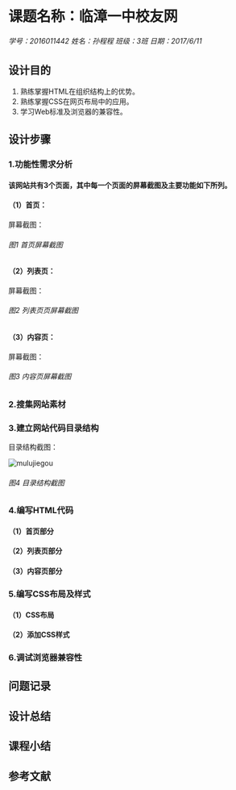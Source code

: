 # 课题名称：临漳一中校友网

###### 学号：2016011442      姓名：孙程程     班级：3班     日期：2017/6/11

## 设计目的

1. 熟练掌握HTML在组织结构上的优势。
2. 熟练掌握CSS在网页布局中的应用。
3. 学习Web标准及浏览器的兼容性。

## 设计步骤

### 1.功能性需求分析

#### 该网站共有3个页面，其中每一个页面的屏幕截图及主要功能如下所列。

#### （1）首页：

屏幕截图：



###### 图1  首页屏幕截图

#### （2）列表页：

屏幕截图：



###### 图2  列表页页屏幕截图

#### （3）内容页：

屏幕截图：



###### 图3  内容页屏幕截图

### 2.搜集网站素材

### 3.建立网站代码目录结构

目录结构截图：

![mulujiegou](images\mulujiegou.png)

###### 图4  目录结构截图

### 4.编写HTML代码

#### （1）首页部分

#### （2）列表页部分

#### （3）内容页部分

### 5.编写CSS布局及样式

#### （1）CSS布局

#### （2）添加CSS样式

### 6.调试浏览器兼容性

## 问题记录

## 设计总结

## 课程小结

## 参考文献


